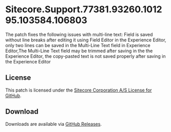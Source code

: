 # Sitecore.Support.77381.93260.101295.103584.106803
The patch fixes the following issues with multi-line text: Field is saved without line breaks after editing it using Field Editor in the Experience Editor, only two lines can be saved in the Multi-Line Text field in Experience Editor,The Multi-Line Text field may be trimmed after saving in the the Experience Editor, the copy-pasted text is not saved properly after saving in the Experience Editor

## License  
This patch is licensed under the [Sitecore Corporation A/S License for GitHub](https://github.com/sitecoresupport/Sitecore.Support.77381.93260.101295.103584.106803/blob/master/LICENSE).  

## Download  
Downloads are available via [GitHub Releases](https://github.com/sitecoresupport/Sitecore.Support.77381.93260.101295.103584.106803/releases).  
